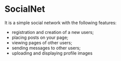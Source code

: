 # SocialNet
It is a simple social network with the following features:
- registration and creation of a new users;
- placing posts on your page;
- viewing pages of other users;
- sending messages to other users;
- uploading and displaying profile images
